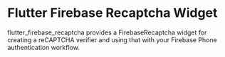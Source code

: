 # Flutter Firebase Recaptcha Widget

flutter_firebase_recaptcha provides a FirebaseRecaptcha widget for creating a reCAPTCHA verifier and using that with your Firebase Phone authentication workflow.
